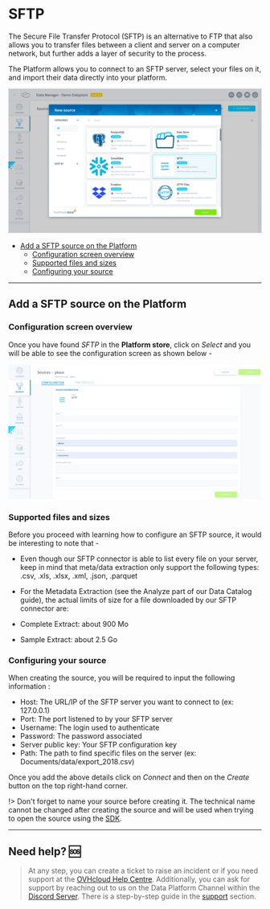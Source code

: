 # SFTP

The Secure File Transfer Protocol (SFTP) is an alternative to FTP that also allows you to transfer files between a client and server on a computer network, but further adds a layer of security to the process.

The Platform allows you to connect to an SFTP server, select your files on it, and import their data directly into your platform.

![SFTP1](picts/SFTP1.png)

* [Add a SFTP source on the Platform](#add-a-sftp-source-on-the-Platform)
  * [Configuration screen overview](#configuration-screen-overview)
  * [Supported files and sizes](#supported-files-and-sizes)
  * [Configuring your source](#configuring-your-source)

---

## Add a SFTP source on the Platform 

### Configuration screen overview

Once you have found *SFTP* in the **Platform store**, click on *Select* and you will be able to see the configuration screen as shown below -

![SFTP2](picts/SFTP2.png)


### Supported files and sizes

Before you proceed with learning how to configure an SFTP source, it would be interesting to note that - 

* Even though our SFTP connector is able to list every file on your server, keep in mind that meta/data extraction only support the following types: .csv, .xls, .xlsx, .xml, .json, .parquet

* For the Metadata Extraction (see the Analyze part of our Data Catalog guide), the actual limits of size for a file downloaded by our SFTP connector are:
 * Complete Extract: about 900 Mo
 * Sample Extract: about 2.5 Go


### Configuring your source

When creating the source, you will be required to input the following information :


- Host: The URL/IP of the SFTP server you want to connect to (ex: 127.0.0.1)
- Port: The port listened to by your SFTP server
- Username: The login used to authenticate
- Password: The password associated
- Server public key: Your SFTP configuration key
- Path: The path to find specific files on the server (ex: Documents/data/export_2018.csv)


Once you add the above details click on *Connect* and then on the *Create* button on the top right-hand corner.



!> Don't forget to name your source before creating it. The technical name cannot be changed after creating the source and will be used when trying to open the source using the [SDK](/en/technical/sdk/dpe/index).


---
##  Need help? 🆘

> At any step, you can create a ticket to raise an incident or if you need support at the [OVHcloud Help Centre](https://help.ovhcloud.com/csm/fr-home?id=csm_index). Additionally, you can ask for support by reaching out to us on the Data Platform Channel within the [Discord Server](https://discord.com/channels/850031577277792286/1163465539981672559). There is a step-by-step guide in the [support](/en/support/index.md) section.

